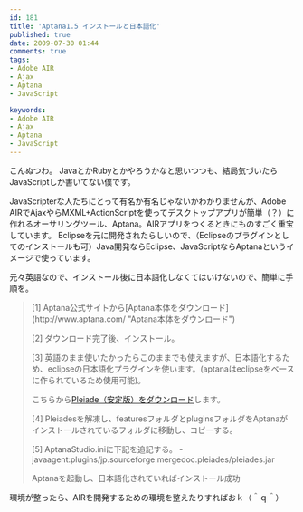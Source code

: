 ```yaml
---
id: 181
title: 'Aptana1.5 インストールと日本語化'
published: true
date: 2009-07-30 01:44
comments: true
tags:
- Adobe AIR
- Ajax
- Aptana
- JavaScript

keywords:
- Adobe AIR
- Ajax
- Aptana
- JavaScript
---
```

こんぬつわ。
JavaとかRubyとかやろうかなと思いつつも、結局気づいたらJavaScriptしか書いてない僕です。

JavaScripterな人たちにとって有名か有名じゃないかわかりませんが、Adobe AIRでAjaxやらMXML+ActionScriptを使ってデスクトップアプリが簡単（？）に作れるオーサリングツール、Aptana。AIRアプリをつくるときにものすごく重宝しています。
Eclipseを元に開発されたらしいので、（Eclipseのプラグインとしてのインストールも可）Java開発ならEclipse、JavaScriptならAptanaというイメージで使っています。

元々英語なので、インストール後に日本語化しなくてはいけないので、簡単に手順を。

<blockquote>
[1]
Aptana公式サイトから[Aptana本体をダウンロード](http://www.aptana.com/ "Aptana本体をダウンロード")

[2]
ダウンロード完了後、インストール。

[3]
英語のまま使いたかったらこのままでも使えますが、日本語化するため、eclipseの日本語化プラグインを使います。(aptanaはeclipseをベースに作られているため使用可能)。

こちらから[Pleiade（安定版）をダウンロード](http://mergedoc.sourceforge.jp/index.html#/pleiades.html "Pleiade（安定版）をダウンロード")します。

[4]
Pleiadesを解凍し、featuresフォルダとpluginsフォルダをAptanaがインストールされているフォルダに移動し、コピーする。

[5]
AptanaStudio.iniに下記を追記する。
-javaagent:plugins/jp.sourceforge.mergedoc.pleiades/pleiades.jar

Aptanaを起動し、日本語化されていればインストール成功
</blockquote>

環境が整ったら、AIRを開発するための環境を整えたりすればおｋ（＾ｑ＾）
